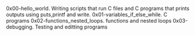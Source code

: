 0x00-hello_world. Writing scripts that run C files and C programs that prints outputs using puts,printf and write.
0x01-variables_if_else_while. C programs
0x02-functions_nested_loops. functions and nested loops
0x03-debugging. Testing and editting programs
